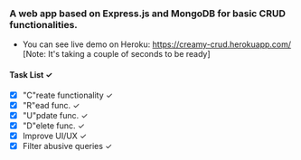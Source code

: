 ### A web app based on Express.js and MongoDB for basic CRUD functionalities.

* You can see live demo on Heroku: https://creamy-crud.herokuapp.com/ [Note: It's taking a couple of seconds to be ready]

#### Task List ✓
- [x] "C"reate functionality ✓
- [x] "R"ead func. ✓
- [X] "U"pdate func. ✓
- [X] "D"elete func. ✓
- [X] Improve UI/UX ✓
- [X] Filter abusive queries ✓
